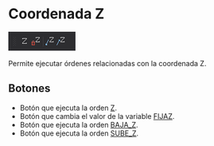 # Coordenada Z

![Barra de herramientas Coordenada Z](../../../.gitbook/assets/coordenadaz.png)

Permite ejecutar órdenes relacionadas con la coordenada Z.

## Botones

* Botón que ejecuta la orden [Z](/digi3d-net/referencia/ventana-de-dibujo/ordenes/z/z.md).
* Botón que cambia el valor de la variable [FIJAZ](/digi3d-net/referencia/ventana-de-dibujo/variables/f/fijaz.md).
* Botón que ejecuta la orden [BAJA_Z](../ventana-de-dibujo/ordenes/b/baja-z.md).
* Botón que ejecuta la orden [SUBE_Z](../ventana-de-dibujo/ordenes/s/sube-z.md).
